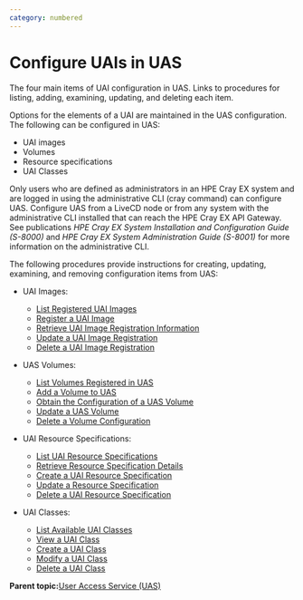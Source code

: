 ```yaml
---
category: numbered
---
```


# Configure UAIs in UAS

The four main items of UAI configuration in UAS. Links to procedures for listing, adding, examining, updating, and deleting each item.

Options for the elements of a UAI are maintained in the UAS configuration. The following can be configured in UAS:

-   UAI images
-   Volumes
-   Resource specifications
-   UAI Classes

Only users who are defined as administrators in an HPE Cray EX system and are logged in using the administrative CLI \(cray command\) can configure UAS. Configure UAS from a LiveCD node or from any system with the administrative CLI installed that can reach the HPE Cray EX API Gateway. See publications *HPE Cray EX System Installation and Configuration Guide \(S-8000\)* and *HPE Cray EX System Administration Guide \(S-8001\)* for more information on the administrative CLI.

The following procedures provide instructions for creating, updating, examining, and removing configuration items from UAS:

-   UAI Images:
    -   [List Registered UAI Images](List_Registered_UAI_Images.md)
    -   [Register a UAI Image](Register_a_UAI_Image.md)
    -   [Retrieve UAI Image Registration Information](Retrieve_UAI_Image_Registration_Information.md)
    -   [Update a UAI Image Registration](Update_a_UAI_Image_Registration.md)
    -   [Delete a UAI Image Registration](Delete_a_UAI_Image_Registration.md)

-   UAS Volumes:
    -   [List Volumes Registered in UAS](List_Volumes_Registered_in_UAS.md)
    -   [Add a Volume to UAS](Add_a_Volume_to_UAS.md)
    -   [Obtain the Configuration of a UAS Volume](Obtain_Configuration_of_a_UAS_Volume.md)
    -   [Update a UAS Volume](Update_a_UAS_Volume.md)
    -   [Delete a Volume Configuration](Delete_a_Volume_Configuration.md)
-   UAI Resource Specifications:
    -   [List UAI Resource Specifications](List_UAI_Resource_Specifications.md)
    -   [Retrieve Resource Specification Details](Retrieve_Resource_Specification_Details.md)
    -   [Create a UAI Resource Specification](Create_a_UAI_Resource_Specification.md)
    -   [Update a Resource Specification](Update_a_Resource_Specification.md)
    -   [Delete a UAI Resource Specification](Delete_a_UAI_Resource_Specification.md)
-   UAI Classes:
    -   [List Available UAI Classes](List_Available_UAI_Classes.md)
    -   [View a UAI Class](View_a_UAI_Class.md)
    -   [Create a UAI Class](Create_a_UAI_Class.md)
    -   [Modify a UAI Class](Modify_a_UAI_Class.md)
    -   [Delete a UAI Class](Delete_a_UAI_Class.md)

**Parent topic:**[User Access Service \(UAS\)](User_Access_Service_UAS.md)

